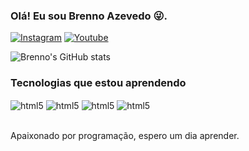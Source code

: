 ### Olá! Eu sou Brenno Azevedo 😜.

[![Instagram](https://img.shields.io/badge/Instagram-E4405F?style=for-the-badge&logo=instagram&logoColor=white)](https://www.instagram.com/engbrennoazevedo/)
[![Youtube](https://img.shields.io/badge/YouTube-FF0000?style=for-the-badge&logo=youtube&logoColor=white)](https://www.youtube.com/channel/UCK_B1LhtK5zoVu2WymqRB5g)

![Brenno's GitHub stats](https://github-readme-stats.vercel.app/api?username=brennoazevedosilveira&show_icons=true&theme=dark)

### Tecnologias que estou aprendendo
<div style="display: inline_block">
  <img align="center" alt="html5" src="https://img.shields.io/badge/HTML5-E34F26?style=for-the-badge&logo=html5&logoColor=white">
  <img align="center" alt="html5" src="https://img.shields.io/badge/CSS3-1572B6?style=for-the-badge&logo=css3&logoColor=white">
  <img align="center" alt="html5" src="https://img.shields.io/badge/Python-14354C?style=for-the-badge&logo=python&logoColor=white">
  <img align="center" alt="html5" src="https://img.shields.io/badge/Django-092E20?style=for-the-badge&logo=django&logoColor=white">
</div><br/>

Apaixonado por programação, espero um dia aprender.

